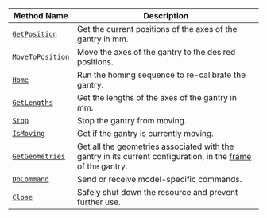 <!-- prettier-ignore -->
Method Name | Description
----------- | -----------
[`GetPosition`](/components/gantry/#getposition) | Get the current positions of the axes of the gantry in mm.
[`MoveToPosition`](/components/gantry/#movetoposition) | Move the axes of the gantry to the desired positions.
[`Home`](/components/gantry/#home) | Run the homing sequence to re-calibrate the gantry.
[`GetLengths`](/components/gantry/#getlengths) | Get the lengths of the axes of the gantry in mm.
[`Stop`](/components/gantry/#stop) | Stop the gantry from moving.
[`IsMoving`](/components/gantry/#ismoving) | Get if the gantry is currently moving.
[`GetGeometries`](/components/gantry/#getgeometries) | Get all the geometries associated with the gantry in its current configuration, in the [frame](/mobility/frame-system/) of the gantry.
[`DoCommand`](/components/gantry/#docommand) | Send or receive model-specific commands.
[`Close`](/components/gantry/#close) | Safely shut down the resource and prevent further use.
